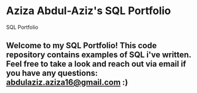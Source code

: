 # Aziza Abdul-Aziz's SQL Portfolio
SQL Portfolio
## Welcome to my SQL Portfolio! This code repository contains examples of SQL i've written. Feel free to take a look and reach out via email if you have any questions: abdulaziz.aziza16@gmail.com :) 
